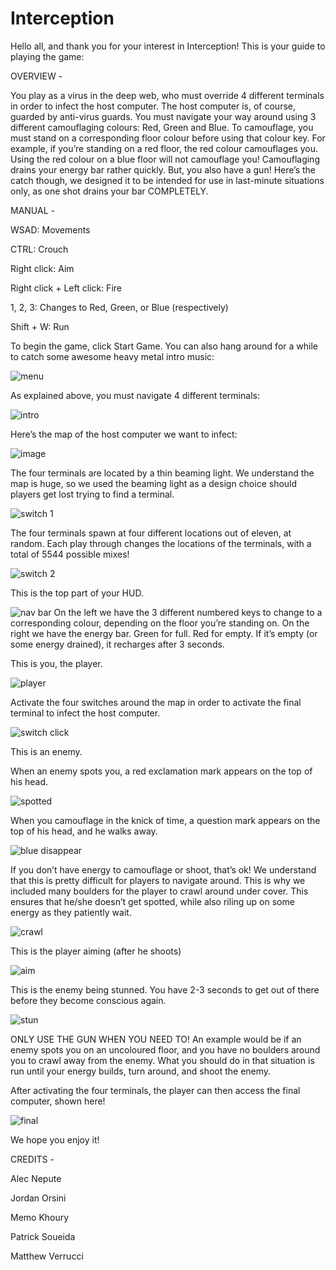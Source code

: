 # Interception
Hello all, and thank you for your interest in Interception! This is your guide to playing the game:

OVERVIEW -

You play as a virus in the deep web, who must override 4 different terminals in order to infect the host computer. The host computer is, of course, guarded by anti-virus guards. You must navigate your way around using 3 different camouflaging colours: Red, Green and Blue. To camouflage, you must stand on a corresponding floor colour before using that colour key. For example, if you’re standing on a red floor, the red colour camouflages you. Using the red colour on a blue floor will not camouflage you!  Camouflaging drains your energy bar rather quickly. But, you also have a gun! Here’s the catch though, we designed it to be intended for use in last-minute situations only, as one shot drains your bar COMPLETELY. 



MANUAL -

WSAD: Movements

CTRL: Crouch

Right click: Aim

Right click + Left click: Fire

1, 2, 3: Changes to Red, Green, or Blue (respectively)

Shift + W: Run


To begin the game, click Start Game. You can also hang around for a while to catch some awesome heavy metal intro music:

![menu](https://user-images.githubusercontent.com/5374699/32476310-83ba5d28-c344-11e7-9bb1-9b02ade0d7d2.png)

 
As explained above, you must navigate 4 different terminals: 

![intro](https://user-images.githubusercontent.com/5374699/32476311-83cb0506-c344-11e7-9a6c-eaaa2d7dd42e.png)

Here’s the map of the host computer we want to infect:

![image](https://user-images.githubusercontent.com/5374699/32476142-892fc280-c343-11e7-810e-02109b2f25bd.png)

The four terminals are located by a thin beaming light. We understand the map is huge, so we used the beaming light as a design choice should players get lost trying to find a terminal. 

![switch 1](https://user-images.githubusercontent.com/5374699/32476153-95495b30-c343-11e7-912a-0b48c282c85f.png)

The four terminals spawn at four different locations out of eleven, at random. Each play through changes the locations of the terminals, with a total of 5544 possible mixes! 

![switch 2](https://user-images.githubusercontent.com/5374699/32476154-955b5650-c343-11e7-8079-95ce4e056923.png)

This is the top part of your HUD. 

![nav bar](https://user-images.githubusercontent.com/5374699/32476161-95f3c714-c343-11e7-954c-fd00dbd115e3.png)
On the left we have the 3 different numbered keys to change to a corresponding colour, depending on the floor you’re standing on.
On the right we have the energy bar. Green for full. Red for empty. If it’s empty (or some energy drained), it recharges after 3 seconds. 

This is you, the player. 

![player](https://user-images.githubusercontent.com/5374699/32476156-958045e6-c343-11e7-9655-c7d7b8064ab1.png)

Activate the four switches around the map in order to activate the final terminal to infect the host computer.

![switch click](https://user-images.githubusercontent.com/5374699/32476157-959465c6-c343-11e7-8574-ce85d55d609b.png) 

This is an enemy. 


When an enemy spots you, a red exclamation mark appears on the top of his head.

![spotted](https://user-images.githubusercontent.com/5374699/32476162-960790c8-c343-11e7-955c-c997c4371512.png)

When you camouflage in the knick of time, a question mark appears on the top of his head, and he walks away.

![blue disappear](https://user-images.githubusercontent.com/5374699/32476159-95c5349e-c343-11e7-9f46-2b9ff3f87a4d.png)

If you don’t have energy to camouflage or shoot, that’s ok! We understand that this is pretty difficult for players to navigate around. This is why we included many boulders for the player to crawl around under cover. This ensures that he/she doesn’t get spotted, while also riling up on some energy as they patiently wait. 

![crawl](https://user-images.githubusercontent.com/5374699/32476160-95dc988c-c343-11e7-9d0e-2772bc6fa4b9.png)

This is the player aiming (after he shoots)

![aim](https://user-images.githubusercontent.com/5374699/32476163-9619c356-c343-11e7-830e-56d1bd6235cc.png)

This is the enemy being stunned. You have 2-3 seconds to get out of there before they become conscious again. 

![stun](https://user-images.githubusercontent.com/5374699/32476166-96596aba-c343-11e7-8779-ce8b2ea80541.png)

ONLY USE THE GUN WHEN YOU NEED TO! An example would be if an enemy spots you on an uncoloured floor, and you have no boulders around you to crawl away from the enemy. What you should do in that situation is run until your energy builds, turn around, and shoot the enemy. 

After activating the four terminals, the player can then access the final computer, shown here!

![final](https://user-images.githubusercontent.com/5374699/32476165-9646ed54-c343-11e7-851b-70014dfbfc4a.png)

We hope you enjoy it! 

CREDITS - 

Alec Nepute

Jordan Orsini

Memo Khoury

Patrick Soueida

Matthew Verrucci








